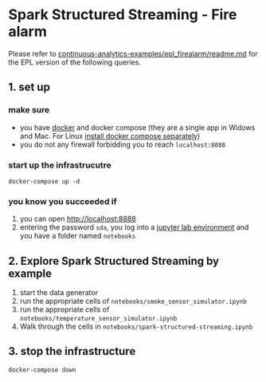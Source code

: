 # Spark Structured Streaming - Fire alarm

Please refer to [continuous-analytics-examples/epl_firealarm/readme.md](https://github.com/quantiaconsulting/continuous-analytics-examples/blob/master/epl_firealarm/readme.md) for the EPL version of the following queries.

## 1. set up

### make sure

* you have [docker](https://docs.docker.com/get-docker/) and docker compose (they are a single app in Widows and Mac. For Linux [install docker compose separately](https://docs.docker.com/compose/install/))
* you do not any firewall forbidding you to reach `localhost:8888`

### start up the infrastrucutre

```
docker-compose up -d
```

### you know you succeeded if

1. you can open [http://localhost:8888](http://localhost:8888) 
2. entering the password `sda`, you log into a [jupyter lab environment](https://jupyterlab.readthedocs.io/en/stable/) and you have a folder named `notebooks`

## 2. Explore Spark Structured Streaming by example

1. start the data generator
  1. run the appropriate cells of `notebooks/smoke_sensor_simulator.ipynb`
  2. run the appropriate cells of `notebooks/temperature_sensor_simulator.ipynb`
2. Walk through the cells in `notebooks/spark-structured-streaming.ipynb`

## 3. stop the infrastructure

```
docker-compose down
```

